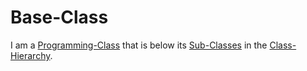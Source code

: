# Base-Class

I am a [Programming-Class](250000029.md) that is below its [Sub-Classes](250000032.md) in the [Class-Hierarchy](250000034.md).